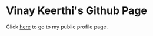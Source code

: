# Vinay Keerthi's Github Page

Click [here](https://vinay87.github.io/) to go to my public profile page.


